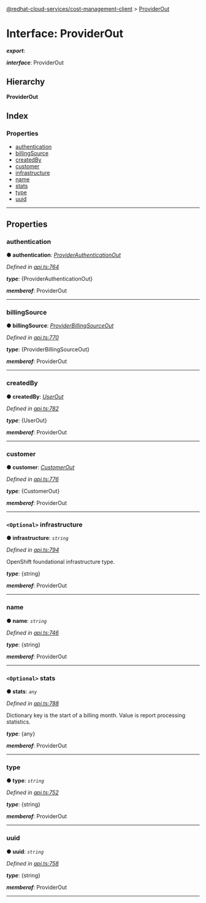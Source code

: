 [@redhat-cloud-services/cost-management-client](../README.md) > [ProviderOut](../interfaces/providerout.md)

# Interface: ProviderOut

*__export__*: 

*__interface__*: ProviderOut

## Hierarchy

**ProviderOut**

## Index

### Properties

* [authentication](providerout.md#authentication)
* [billingSource](providerout.md#billingsource)
* [createdBy](providerout.md#createdby)
* [customer](providerout.md#customer)
* [infrastructure](providerout.md#infrastructure)
* [name](providerout.md#name)
* [stats](providerout.md#stats)
* [type](providerout.md#type)
* [uuid](providerout.md#uuid)

---

## Properties

<a id="authentication"></a>

###  authentication

**● authentication**: *[ProviderAuthenticationOut](providerauthenticationout.md)*

*Defined in [api.ts:764](https://github.com/RedHatInsights/javascript-clients/blob/master/packages/cost-management/api.ts#L764)*

*__type__*: {ProviderAuthenticationOut}

*__memberof__*: ProviderOut

___
<a id="billingsource"></a>

###  billingSource

**● billingSource**: *[ProviderBillingSourceOut](providerbillingsourceout.md)*

*Defined in [api.ts:770](https://github.com/RedHatInsights/javascript-clients/blob/master/packages/cost-management/api.ts#L770)*

*__type__*: {ProviderBillingSourceOut}

*__memberof__*: ProviderOut

___
<a id="createdby"></a>

###  createdBy

**● createdBy**: *[UserOut](userout.md)*

*Defined in [api.ts:782](https://github.com/RedHatInsights/javascript-clients/blob/master/packages/cost-management/api.ts#L782)*

*__type__*: {UserOut}

*__memberof__*: ProviderOut

___
<a id="customer"></a>

###  customer

**● customer**: *[CustomerOut](customerout.md)*

*Defined in [api.ts:776](https://github.com/RedHatInsights/javascript-clients/blob/master/packages/cost-management/api.ts#L776)*

*__type__*: {CustomerOut}

*__memberof__*: ProviderOut

___
<a id="infrastructure"></a>

### `<Optional>` infrastructure

**● infrastructure**: *`string`*

*Defined in [api.ts:794](https://github.com/RedHatInsights/javascript-clients/blob/master/packages/cost-management/api.ts#L794)*

OpenShift foundational infrastructure type.

*__type__*: {string}

*__memberof__*: ProviderOut

___
<a id="name"></a>

###  name

**● name**: *`string`*

*Defined in [api.ts:746](https://github.com/RedHatInsights/javascript-clients/blob/master/packages/cost-management/api.ts#L746)*

*__type__*: {string}

*__memberof__*: ProviderOut

___
<a id="stats"></a>

### `<Optional>` stats

**● stats**: *`any`*

*Defined in [api.ts:788](https://github.com/RedHatInsights/javascript-clients/blob/master/packages/cost-management/api.ts#L788)*

Dictionary key is the start of a billing month. Value is report processing statistics.

*__type__*: {any}

*__memberof__*: ProviderOut

___
<a id="type"></a>

###  type

**● type**: *`string`*

*Defined in [api.ts:752](https://github.com/RedHatInsights/javascript-clients/blob/master/packages/cost-management/api.ts#L752)*

*__type__*: {string}

*__memberof__*: ProviderOut

___
<a id="uuid"></a>

###  uuid

**● uuid**: *`string`*

*Defined in [api.ts:758](https://github.com/RedHatInsights/javascript-clients/blob/master/packages/cost-management/api.ts#L758)*

*__type__*: {string}

*__memberof__*: ProviderOut

___


